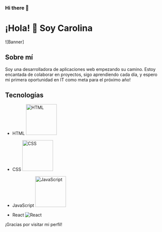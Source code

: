 ### Hi there 👋


# ¡Hola! 👋 Soy Carolina 

![Banner]

## Sobre mí
Soy una desarrolladora de aplicaciones web empezando su camino. Estoy encantada de colaborar en proyectos, sigo aprendiendo cada día, y espero mi primera oportunidad en IT como meta para el próximo año!

## Tecnologías

- HTML
  <img src="https://cdn.icon-icons.com/icons2/2107/PNG/512/file_type_html_icon_130541.png" alt="HTML" width="100" height="100">


- CSS
  <img src="https://github.com/Carol-88/Carol-88/assets/114145394/66d89c32-f4a5-41a3-b677-49b486b6df3f" alt="CSS" width="100" heigth="100">


- JavaScript
  <img src="https://github.com/Carol-88/Carol-88/assets/114145394/6bc0091a-70cc-4d59-9066-fcbead0476ed" alt="JavaScript" width="100" heigth="100">


- React
  ![React](ruta/a/tu/imagen/react.png)

¡Gracias por visitar mi perfil!

